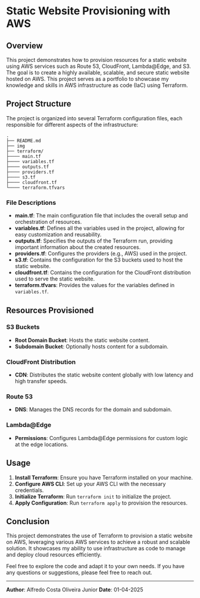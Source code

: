 # Static Website Provisioning with AWS

## Overview

This project demonstrates how to provision resources for a static website using AWS services such as Route 53, CloudFront, Lambda@Edge, and S3. The goal is to create a highly available, scalable, and secure static website hosted on AWS. This project serves as a portfolio to showcase my knowledge and skills in AWS infrastructure as code (IaC) using Terraform.

## Project Structure

The project is organized into several Terraform configuration files, each responsible for different aspects of the infrastructure:

```
.
├── README.md
├── img
├── terraform/
├──── main.tf
├──── variables.tf
├──── outputs.tf
├──── providers.tf
├──── s3.tf
├──── cloudfront.tf
└──── terraform.tfvars
```

### File Descriptions

- **main.tf**: The main configuration file that includes the overall setup and orchestration of resources.
- **variables.tf**: Defines all the variables used in the project, allowing for easy customization and reusability.
- **outputs.tf**: Specifies the outputs of the Terraform run, providing important information about the created resources.
- **providers.tf**: Configures the providers (e.g., AWS) used in the project.
- **s3.tf**: Contains the configuration for the S3 buckets used to host the static website.
- **cloudfront.tf**: Contains the configuration for the CloudFront distribution used to serve the static website.
- **terraform.tfvars**: Provides the values for the variables defined in `variables.tf`.

## Resources Provisioned

### S3 Buckets

- **Root Domain Bucket**: Hosts the static website content.
- **Subdomain Bucket**: Optionally hosts content for a subdomain.

### CloudFront Distribution

- **CDN**: Distributes the static website content globally with low latency and high transfer speeds.

### Route 53

- **DNS**: Manages the DNS records for the domain and subdomain.

### Lambda@Edge

- **Permissions**: Configures Lambda@Edge permissions for custom logic at the edge locations.

## Usage

1. **Install Terraform**: Ensure you have Terraform installed on your machine.
2. **Configure AWS CLI**: Set up your AWS CLI with the necessary credentials.
3. **Initialize Terraform**: Run `terraform init` to initialize the project.
4. **Apply Configuration**: Run `terraform apply` to provision the resources.

## Conclusion

This project demonstrates the use of Terraform to provision a static website on AWS, leveraging various AWS services to achieve a robust and scalable solution. It showcases my ability to use infrastructure as code to manage and deploy cloud resources efficiently.

Feel free to explore the code and adapt it to your own needs. If you have any questions or suggestions, please feel free to reach out.

---

**Author**: Alfredo Costa Oliveira Junior
**Date**: 01-04-2025